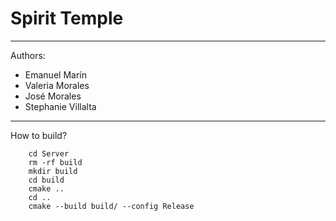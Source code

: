 # Spirit Temple

---
Authors:

* Emanuel Marín
* Valeria Morales
* José Morales
* Stephanie Villalta

---

How to build?
        
        cd Server 
        rm -rf build
        mkdir build
        cd build
        cmake ..
        cd ..
        cmake --build build/ --config Release
